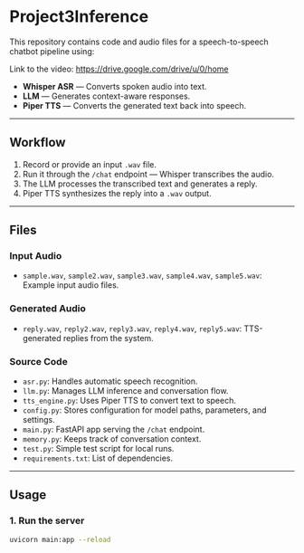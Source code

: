 # Project3Inference

This repository contains code and audio files for a speech-to-speech chatbot pipeline using:

Link to the video: https://drive.google.com/drive/u/0/home

- **Whisper ASR** — Converts spoken audio into text.
- **LLM** — Generates context-aware responses.
- **Piper TTS** — Converts the generated text back into speech.

---

##  Workflow

1. Record or provide an input `.wav` file.
2. Run it through the `/chat` endpoint — Whisper transcribes the audio.
3. The LLM processes the transcribed text and generates a reply.
4. Piper TTS synthesizes the reply into a `.wav` output.

---

##  Files

### Input Audio
- `sample.wav`, `sample2.wav`, `sample3.wav`, `sample4.wav`, `sample5.wav`: Example input audio files.

### Generated Audio
- `reply.wav`, `reply2.wav`, `reply3.wav`, `reply4.wav`, `reply5.wav`: TTS-generated replies from the system.

### Source Code
- `asr.py`: Handles automatic speech recognition.
- `llm.py`: Manages LLM inference and conversation flow.
- `tts_engine.py`: Uses Piper TTS to convert text to speech.
- `config.py`: Stores configuration for model paths, parameters, and settings.
- `main.py`: FastAPI app serving the `/chat` endpoint.
- `memory.py`: Keeps track of conversation context.
- `test.py`: Simple test script for local runs.
- `requirements.txt`: List of dependencies.

---

##  Usage

### 1. Run the server
```bash
uvicorn main:app --reload
